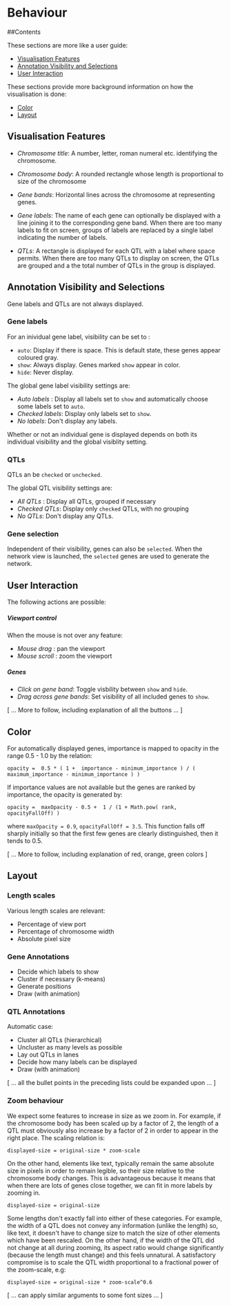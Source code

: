 # Behaviour

##Contents

These sections are more like a user guide:

- [Visualisation Features](#visualisation-features)
- [Annotation Visibility and Selections](#annotation-visibility-and-selections)
- [User Interaction](#user-interaction)

These sections provide more background information on how the visualisation is done:

- [Color](#color)
- [Layout](#layout)

## Visualisation Features 

- *Chromosome title*: A number, letter, roman numeral etc. identifying the chromosome.

- *Chromosome body*: A rounded rectangle whose length is proportional to size of the chromosome

- *Gene bands*: Horizontal lines across the chromosome at representing genes.

- *Gene labels*: The name of each gene can optionally be displayed with a line joining it to the corresponding gene band. 
When there are too many labels to fit on screen, groups of labels are replaced by a single label indicating the number of labels.

- *QTLs*: A rectangle is displayed for each QTL with a label where space permits.
 When there are too many QTLs to display on screen, the QTLs are grouped and a the total number of QTLs in the group is displayed.
 
## Annotation Visibility and Selections

Gene labels and QTLs are not always displayed.

### Gene labels

For an inividual gene label, visibility can be set to :

- `auto`: Display if there is space. This is default state, these genes appear coloured gray.
- `show`: Always display. Genes marked `show` appear in color.
- `hide`: Never display.

The global gene label visibility settings are:

- *Auto labels* : Display all labels set to `show` and automatically choose some labels set to `auto`.
- *Checked labels*: Display only labels set to `show`.
- *No labels*: Don't display any labels.

Whether or not an individual gene is displayed depends on both its individual visibility and the global visiblity setting.

### QTLs

QTLs an be `checked` or `unchecked`.

The global QTL visibility settings are:

- *All QTLs* : Display all QTLs, grouped if necessary
- *Checked QTLs*: Display only `checked` QTLs, with no grouping
- *No QTLs*: Don't display any QTLs.


### Gene selection

Independent of their visibility, genes can also be `selected`. 
When the network view is launched, the `selected` genes are used to generate the network.

## User Interaction

The following actions are possible:

##### Viewport control

When the mouse is not over any feature:

- *Mouse drag* : pan the viewport
- *Mouse scroll* : zoom the viewport

##### Genes

- *Click on gene band*: Toggle visbility between `show` and `hide`.
- *Drag across gene bands*: Set visibility of all included genes to `show`.

[ ... More to follow, including explanation of all the buttons ... ]

## Color

For automatically displayed genes, importance is mapped to opacity in the range 0.5 - 1.0 by the relation:

    opacity =  0.5 * ( 1 +  importance - minimum_importance ) / ( maximum_importance - minimum_importance ) )
 
If importance values are not available but the genes are ranked by importance, the opacity is generated by:

    opacity =  maxOpacity - 0.5 +  1 / (1 + Math.pow( rank, opacityFallOff) ) 
        
where `maxOpacity = 0.9`, `opacityFallOff = 3.5`.
 This function falls off sharply initially so that the first few genes are clearly distinguished, then it tends to 0.5.

[ ... More to follow, including explanation of red, orange, green colors ]

## Layout

### Length scales

Various length scales are relevant:

- Percentage of view port
- Percentage of chromosome width
- Absolute pixel size

### Gene Annotations

- Decide which labels to show
- Cluster if necessary (k-means)
- Generate positions
- Draw (with animation)

### QTL Annotations

Automatic case:

- Cluster all QTLs (hierarchical)
- Uncluster as many levels as possible
- Lay out QTLs in lanes
- Decide how many labels can be displayed
- Draw (with animation)

[ ... all the bullet points in the preceding lists could be expanded upon ... ]

### Zoom behaviour

We expect some features to increase in size as we zoom in. 
For example, if the chromosome body has been scaled up by a factor of 2, 
the length of a QTL must obviously also increase by a factor of 2 in order to appear in the right place.
The scaling relation is:

    displayed-size = original-size * zoom-scale

On the other hand, elements like text, typically remain the same absolute size in pixels in order to remain legible, 
so their size relative to the chromosome body changes.
This is advantageous because it means that when there are lots of genes close together,
 we can fit in more labels by zooming in.
 
    displayed-size = original-size
    
Some lengths don't exactly fall into either of these categories. 
For example, the width of a QTL does not convey any information (unlike the length) so, like text,
 it doesn't have to change size to match the size of other elements which have been rescaled.
On the other hand, if the width of the QTL did not change at all during zooming,
its aspect ratio would change significantly (because the length must change) and this feels unnatural.
A satisfactory compromise is to scale the QTL width proportional to a fractional power of the zoom-scale, e.g:

    displayed-size = original-size * zoom-scale^0.6
    
[ ... can apply similar arguments to some font sizes ... ]

